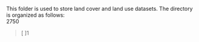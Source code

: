This folder is used to store land cover and land use datasets. The directory is organized as follows:
<br/>
2750
>[ ]1
